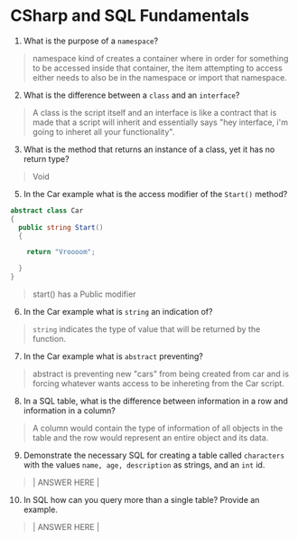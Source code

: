 # CSharp and SQL Fundamentals
01. What is the purpose of a `namespace`?

  > namespace kind of creates a container where in order for something to be accessed inside that container, the item attempting to access either needs to also be in the namespace or import that namespace.

02. What is the difference between a `class` and an `interface`?

  > A class is the script itself and an interface is like a contract that is made that a script will inherit and essentially says "hey interface, i'm going to inheret all your functionality".

03. What is the method that returns an instance of a class, yet it has no return type?

  > Void

05. In the Car example what is the access modifier of the `Start()` method?

  ```c#
  abstract class Car
  {
    public string Start()
    {

      return "Vroooom";

    }
  }
  ```

  > start() has a Public modifier

06. In the Car example what is `string` an indication of?

  > `string` indicates the type of value that will be returned by the function.

07. In the Car example what is `abstract` preventing?

  > abstract is preventing new "cars" from being created from car and is forcing whatever wants access to be inhereting from the Car script.

08. In a SQL table, what is the difference between information in a row and information in a column?

  > A column would contain the type of information of all objects in the table and the row would represent an entire object and its data.

09. Demonstrate the necessary SQL for creating a table called `characters` with the values `name, age, description` as strings, and an `int` id.

  > | ANSWER HERE |

10. In SQL how can you query more than a single table? Provide an example.

  > | ANSWER HERE |
